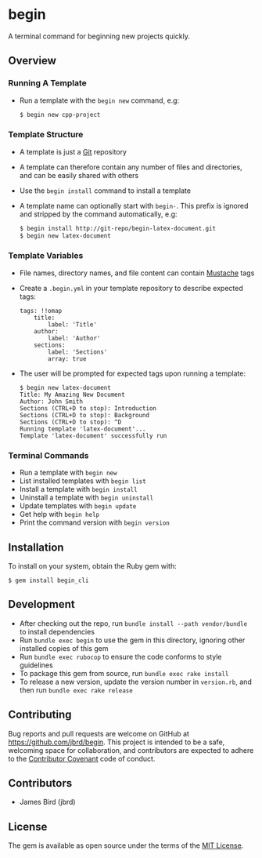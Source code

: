 # begin

A terminal command for beginning new projects quickly.

## Overview

### Running A Template

* Run a template with the ```begin new``` command, e.g:

  ```bash
  $ begin new cpp-project
  ```

### Template Structure

* A template is just a [Git](https://git-scm.com) repository


* A template can therefore contain any number of files and directories, and can be easily shared with others


* Use the ```begin install``` command to install a template


* A template name can optionally start with `begin-`. This prefix is ignored and stripped by the command automatically, e.g:

  ```bash
  $ begin install http://git-repo/begin-latex-document.git
  $ begin new latex-document
  ```

### Template Variables

* File names, directory names, and file content can contain [Mustache](https://mustache.github.io/mustache.5.html) tags


* Create a ```.begin.yml``` in your template repository to describe expected tags:

  ```
  tags: !!omap
      title:
          label: 'Title'
      author:
          label: 'Author'
      sections:
          label: 'Sections'
          array: true
  ```


* The user will be prompted for expected tags upon running a template:

  ```
  $ begin new latex-document
  Title: My Amazing New Document
  Author: John Smith
  Sections (CTRL+D to stop): Introduction
  Sections (CTRL+D to stop): Background
  Sections (CTRL+D to stop): ^D
  Running template 'latex-document'...
  Template 'latex-document' successfully run
  ```

### Terminal Commands

* Run a template with ```begin new```
* List installed templates with ```begin list```
* Install a template with ```begin install```
* Uninstall a template with ```begin uninstall```
* Update templates with ```begin update```
* Get help with ```begin help```
* Print the command version with ```begin version```


## Installation

To install on your system, obtain the Ruby gem with:

    $ gem install begin_cli


## Development

* After checking out the repo, run ```bundle install --path vendor/bundle``` to install dependencies
* Run ```bundle exec begin``` to use the gem in this directory, ignoring other installed copies of this gem
* Run ```bundle exec rubocop``` to ensure the code conforms to style guidelines
* To package this gem from source, run ```bundle exec rake install```
* To release a new version, update the version number in `version.rb`, and then run ```bundle exec rake release```


## Contributing

Bug reports and pull requests are welcome on GitHub at https://github.com/jbrd/begin. This project is intended to be a safe, welcoming space for collaboration, and contributors are expected to adhere to the [Contributor Covenant](http://contributor-covenant.org) code of conduct.


## Contributors

* James Bird (jbrd)


## License

The gem is available as open source under the terms of the [MIT License](http://opensource.org/licenses/MIT).

